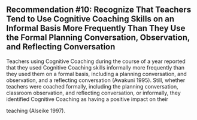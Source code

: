 ## Recommendation #10: Recognize That Teachers Tend to Use Cognitive Coaching Skills on an Informal Basis More Frequently Than They Use the Formal Planning Conversation, Observation, and Reflecting Conversation

Teachers using Cognitive Coaching during the course of a year reported that they used Cognitive Coaching skills informally more frequently than they used them on a formal basis, including a planning conversation, and observation, and a reflecting conversation (Awakuni 1995). Still, whether teachers were coached formally, including the planning conversation, classroom observation, and reflecting conversation, or informally, they identified Cognitive Coaching as having a positive impact on their

teaching (Alseike 1997).